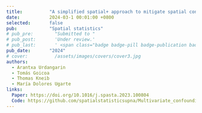 ```yaml
---
title:          "A simplified spatial+ approach to mitigate spatial confounding in multivariate spatial areal models"
date:           2024-03-1 00:01:00 +0800
selected:       false
pub:            "Spatial statistics"
# pub_pre:        "Submitted to "
# pub_post:       'Under review.'
# pub_last:       ' <span class="badge badge-pill badge-publication badge-success">Spotlight</span>'
pub_date:       "2024"
# cover:          /assets/images/covers/cover3.jpg
authors:
  - Arantxa Urdangarin
  - Tomás Goicoa
  - Thomas Kneib
  - María Dolores Ugarte
links:
  Paper: https://doi.org/10.1016/j.spasta.2023.100804
  Code: https://github.com/spatialstatisticsupna/Multivariate_confounding
---
```







